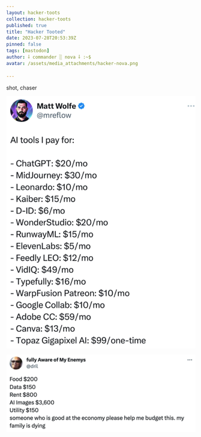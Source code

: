 ```yaml
---
layout: hacker-toots
collection: hacker-toots
published: true
title: "Hacker Tooted"
date: 2023-07-28T20:53:39Z
pinned: false
tags: [mastodon]
author: ⸸ commander ░ nova ⸸ :~$
avatar: /assets/media_attachments/hacker-nova.png

---
```


<p>shot, chaser</p>

![media](/assets/media_attachments/files/110/793/694/456/466/395/original/ea44d681602f21b6.png)

![media](/assets/media_attachments/files/110/793/694/764/150/857/original/a52295501a7997c9.png)

